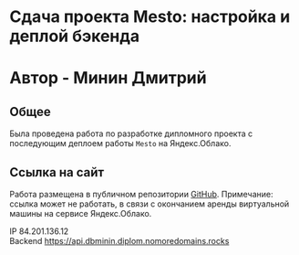 # Сдача проекта Mesto: настройка и деплой бэкенда

# Автор - Минин Дмитрий

## Общее

Была проведена работа по разработке дипломного проекта с последующим деплоем работы `Mesto`
на Яндекс.Облако.

## Ссылка на сайт

Работа размещена в публичном репозитории [GitHub](https://github.com/MininDmitriy/movies-explorer-api).
Примечание: ссылка может не работать, в связи с окончанием аренды виртуальной машины на сервисе Яндекс.Облако.

IP  84.201.136.12  
Backend  https://api.dbminin.diplom.nomoredomains.rocks